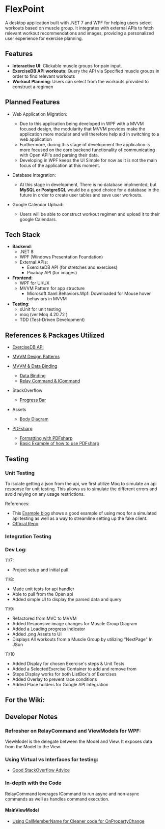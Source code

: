 # FlexPoint
A desktop application built with .NET 7 and WPF for helping users select workouts based on muscle group. 
It integrates with external APIs to fetch relevant workout recommendations and images, providing a personalized user experience for exercise planning.

## Features
- **Interactive UI**: Clickable muscle groups for pain input. 
- **ExerciseDB API workouts**: Query the API via Specified muscle groups in order to find relevant workouts
- **Workout Planning**: Users can select from the workouts provided to construct a regimen

## Planned Features 
- Web Application Migration:
    - Due to this application being developed in WPF with a MVVM focused design, the modularity that MVVM provides make the application more modular and will therefore help aid in switching to a web application
    - Furthermore, during this stage of development the application is more focused on the core backend functionality of communicating with Open API's and parsing their data.  
    - Developing in WPF keeps the UI Simple for now as It is not the main focus of the application at this moment.

- Database Integration: 
    - At this stage in development, There is no database implmented, but **MySQL or PostgreSQL** would be a good choice for a database in the future in order to create user tables and save user workouts.
- Google Calendar Upload:
    - Users will be able to construct workout regimen and upload it to their google Calendars.


## Tech Stack
- **Backend**:
  - .NET 8
  - WPF (Windows Presentation Foundation)
  - External APIs: 
    - ExerciseDB API (for stretches and exercises)
    - Pixabay API (for images)
- **Frontend**:
  - WPF for UI/UX
  - MVVM Pattern for app structure
    - Microsoft.Xaml.Behaviors.Wpf: Downloaded for Mouse hover behaviors in MVVM 
- **Testing**:
  - xUnit for unit testing
  - moq (ver Moq 4.20.72 )
  - TDD (Test-Driven Development)

## References & Packages Utilized

- [ExerciseDB API](https://exercisedb-api.vercel.app/docs) 
- [MVVM Design Patterns](https://learn.microsoft.com/en-us/archive/msdn-magazine/2009/february/patterns-wpf-apps-with-the-model-view-viewmodel-design-pattern)
- [MVVM & Data Binding](https://learn.microsoft.com/en-us/archive/msdn-magazine/2009/february/patterns-wpf-apps-with-the-model-view-viewmodel-design-pattern)
  - [Data Binding](https://learn.microsoft.com/en-us/dotnet/desktop/wpf/data/?view=netdesktop-8.0)  
  - [Relay Command & ICommand](https://learn.microsoft.com/en-us/dotnet/communitytoolkit/mvvm/relaycommand)
- StackOverflow
  - [Progress Bar](https://stackoverflow.com/questions/3520359/how-to-implement-a-progress-bar-using-the-mvvm-pattern)
- Assets
  - [Body Diagram](https://www.etsy.com/au/listing/1111381930/editable-muscle-map-anatomy-poster)

- [PDFsharp](https://docs.pdfsharp.net/)
    - [Formatting with PDFsharp](https://docs.pdfsharp.net/MigraDoc/DOM/Document/Formatting.html)
    - [Basic Example of how to use PDFsharp](https://craftmypdf.com/blog/5-ways-to-generate-pdfs-with-c-sharp/)
  

## <a name="testing"></a> Testing

### <a name="unit-testing"></a> Unit Testing
To isolate getting a json from the api, we first utilize Moq to simulate an api response for unit testing.
This allows us to simulate the different errors and avoid relying on any usage restrictions.

References:
- This [Example blog](https://canro91.github.io/2022/12/01/TestingHttpClient/) shows a good example
of using moq for a simulated api testing as well as a way to streamline setting up the fake client.
- [Official Repo](https://github.com/devlooped/moq?tab=readme-ov-file#readme)

### <a name="integration-testing"></a> Integration Testing


### Dev Log:

11/7:
- Project setup and initial pull
 
11/8:
- Made unit tests for api handler
- Able to pull from the Open api
- Added simple UI to display the parsed data and query

11/9:
- Refactored from MVC to MVVM 
- Added Responsive image changes for Muscle Group Diagram
- Added a Loading progress indicator
- Added .png Assets to UI
- Displays All workouts from a Muscle Group by utilizing "NextPage" In JSon 

11/10
- Added Display for chosen Exercise's steps & Unit Tests
- Added a SelectedExercise Container to add and remove from
- Steps Display works for both ListBox's of Exercises
- Added Overlay to prevent race conditions
- Added Place holders for Google API Integration 


## For the Wiki:


## Developer Notes 
### Refresher on RelayCommand and ViewModels for WPF:
ViewModel is the delegate between the Model and View.  It exposes data from the Model to the View.

### Using Virtual vs Interfaces for testing:
- [Good StackOverflow Advice](https://stackoverflow.com/questions/691725/mocking-objects-declare-all-methods-as-virtual-or-use-interface)


### In-depth with the Code
RelayCommand<T> leverages ICommand to run async and non-async commands as well as handles command execution.

#### MainViewModel
- [Using CallMemberName for Cleaner code for OnPropertyChange](https://www.c-sharpcorner.com/article/use-of-callermembername-with-inotifypropertychanged-interface-in-wpf-mvvm/)